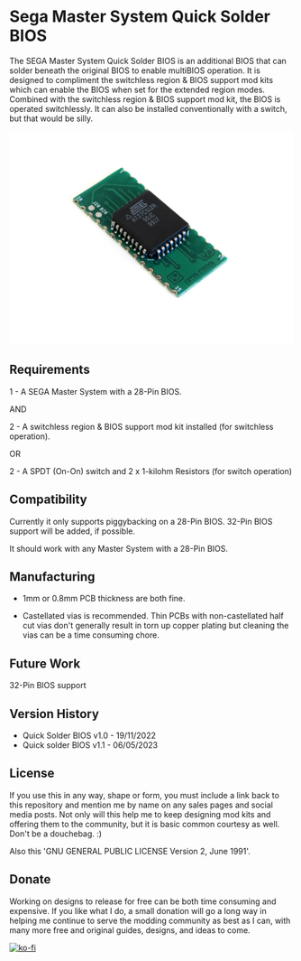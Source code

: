 # Sega Master System Quick Solder BIOS

The SEGA Master System Quick Solder BIOS is an additional BIOS that can solder beneath the original BIOS to enable multiBIOS operation. It is designed to compliment the switchless region & BIOS support mod kits which can enable the BIOS when set for the extended region modes. Combined with the switchless region & BIOS support mod kit, the BIOS is operated switchlessly. It can also be installed conventionally with a switch, but that would be silly.

![My Image](main.jpg)

## Requirements

1 - A SEGA Master System with a 28-Pin BIOS.

AND

2 - A switchless region & BIOS support mod kit installed (for switchless operation).

OR

2 - A SPDT (On-On) switch and 2 x 1-kilohm Resistors (for switch operation)

## Compatibility

Currently it only supports piggybacking on a 28-Pin BIOS. 32-Pin BIOS support will be added, if possible.

It should work with any Master System with a 28-Pin BIOS.

## Manufacturing

- 1mm or 0.8mm PCB thickness are both fine.

- Castellated vias is recommended. Thin PCBs with non-castellated half cut vias don't generally result in torn up copper plating but cleaning the vias can be a time consuming chore.

## Future Work

32-Pin BIOS support

## Version History

- Quick Solder BIOS v1.0 - 19/11/2022
- Quick solder BIOS v1.1 - 06/05/2023

## License

If you use this in any way, shape or form, you must include a link back to this repository and mention me by name on any sales pages and social media posts. Not only will this help me to keep designing mod kits and offering them to the community, but it is basic common courtesy as well. Don't be a douchebag. :)

Also this 'GNU GENERAL PUBLIC LICENSE Version 2, June 1991'.

## Donate

Working on designs to release for free can be both time consuming and expensive. If you like what I do, a small donation will go a long way in helping me continue to serve the modding community as best as I can, with many more free and original guides, designs, and ideas to come.

[![ko-fi](https://ko-fi.com/img/githubbutton_sm.svg)](https://ko-fi.com/C0C7NK7XO)
